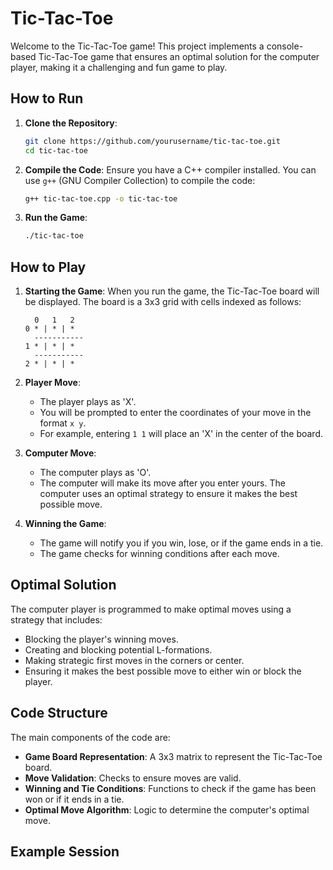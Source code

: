 # Tic-Tac-Toe

Welcome to the Tic-Tac-Toe game! This project implements a console-based Tic-Tac-Toe game that ensures an optimal solution for the computer player, making it a challenging and fun game to play.

## How to Run

1. **Clone the Repository**:
    ```sh
    git clone https://github.com/yourusername/tic-tac-toe.git
    cd tic-tac-toe
    ```

2. **Compile the Code**:
    Ensure you have a C++ compiler installed. You can use `g++` (GNU Compiler Collection) to compile the code:
    ```sh
    g++ tic-tac-toe.cpp -o tic-tac-toe
    ```

3. **Run the Game**:
    ```sh
    ./tic-tac-toe
    ```

## How to Play

1. **Starting the Game**:
    When you run the game, the Tic-Tac-Toe board will be displayed. The board is a 3x3 grid with cells indexed as follows:

    ```
      0   1   2
    0 * | * | *
      -----------
    1 * | * | *
      -----------
    2 * | * | *
    ```

2. **Player Move**:
    - The player plays as 'X'.
    - You will be prompted to enter the coordinates of your move in the format `x y`.
    - For example, entering `1 1` will place an 'X' in the center of the board.

3. **Computer Move**:
    - The computer plays as 'O'.
    - The computer will make its move after you enter yours. The computer uses an optimal strategy to ensure it makes the best possible move.

4. **Winning the Game**:
    - The game will notify you if you win, lose, or if the game ends in a tie.
    - The game checks for winning conditions after each move.

## Optimal Solution

The computer player is programmed to make optimal moves using a strategy that includes:
- Blocking the player's winning moves.
- Creating and blocking potential L-formations.
- Making strategic first moves in the corners or center.
- Ensuring it makes the best possible move to either win or block the player.

## Code Structure

The main components of the code are:
- **Game Board Representation**: A 3x3 matrix to represent the Tic-Tac-Toe board.
- **Move Validation**: Checks to ensure moves are valid.
- **Winning and Tie Conditions**: Functions to check if the game has been won or if it ends in a tie.
- **Optimal Move Algorithm**: Logic to determine the computer's optimal move.

## Example Session